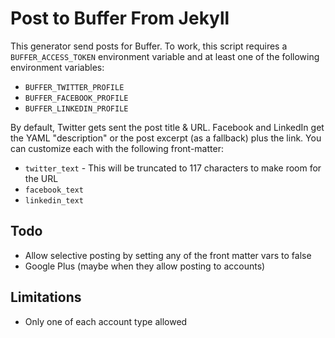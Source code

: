 # Post to Buffer From Jekyll

This generator send posts for Buffer. To work, this script requires a `BUFFER_ACCESS_TOKEN` environment variable and at least one of the following environment variables:

*  `BUFFER_TWITTER_PROFILE`
*  `BUFFER_FACEBOOK_PROFILE`
*  `BUFFER_LINKEDIN_PROFILE`

By default, Twitter gets sent the post title & URL. Facebook and LinkedIn get the YAML "description" or the post excerpt (as a fallback) plus the link. You can customize each with the following front-matter:

* `twitter_text` - This will be truncated to 117 characters to make room for the URL
* `facebook_text`
* `linkedin_text`

## Todo

* Allow selective posting by setting any of the front matter vars to false
* Google Plus (maybe when they allow posting to accounts)

## Limitations

* Only one of each account type allowed
